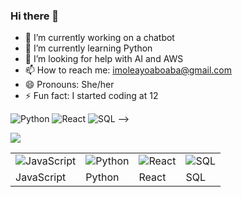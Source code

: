 ### Hi there 👋


- 🔭 I’m currently working on a chatbot 
- 🌱 I’m currently learning Python
- 🤔 I’m looking for help with AI and AWS
- 📫 How to reach me: imoleayoaboaba@gmail.com
- 😄 Pronouns: She/her
- ⚡ Fun fact: I started coding at 12

<!-- JavaScript image 
<img src="https://cdn.iconscout.com/icon/free/png-256/javascript-2752148-2284965.png" alt="JavaScript">

<!-- Python image -->
<img src="https://cdn.iconscout.com/icon/free/png-256/python-3521655-2945099.png" alt="Python">

<!-- React image -->
<img src="https://cdn.iconscout.com/icon/free/png-256/react-1-282599.png" alt="React">

<!-- SQL image -->
<img src="https://www.google.com/imgres?imgurl=https%3A%2F%2Fbranditechture.agency%2Fbrand-logos%2Fwp-content%2Fuploads%2F2022%2F10%2FAzure-SQL-1024x770.png&tbnid=1CP1l6rFXV7XLM&vet=12ahUKEwj02ej-vt7-AhWNrycCHdKnAKEQMygGegUIARDfAQ..i&imgrefurl=https%3A%2F%2Fbranditechture.agency%2Fbrand-logos%2Fdownload%2Fazure-sql%2F&docid=9yzZtKW5WnbQVM&w=1024&h=770&q=sql%20image&hl=en&ved=2ahUKEwj02ej-vt7-AhWNrycCHdKnAKEQMygGegUIARDfAQ" alt="SQL">
-->

<a href="https://www.linkedin.com/in/ayomid-aboaba/"> <img src="images/linkedin.png" width=”30px”></a>
 <table>
  <tr>
    <td><img src="https://cdn.iconscout.com/icon/free/png-256/javascript-2752148-2284965.png" alt="JavaScript"></td>
    <td><img src="https://cdn.iconscout.com/icon/free/png-256/python-3521655-2945099.png" alt="Python"></td>
    <td><img src="https://cdn.iconscout.com/icon/free/png-256/react-1-282599.png" alt="React"></td>
    <td><img src="(https://user-images.githubusercontent.com/77014218/236502403-8ea8cba5-f914-46af-b531-f325452a1eb6.png)" alt="SQL"></td>
  </tr>
  <tr>
    <td>JavaScript</td>
    <td>Python</td>
    <td>React</td>
    <td>SQL</td>
  </tr>
</table>
                                                    
